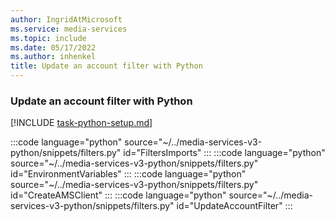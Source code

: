 ```yaml
---
author: IngridAtMicrosoft
ms.service: media-services
ms.topic: include
ms.date: 05/17/2022
ms.author: inhenkel
title: Update an account filter with Python
---
```


### Update an account filter with Python

[!INCLUDE [task-python-setup.md](./includes/task-python-setup.md)]

:::code language="python" source="~/../media-services-v3-python/snippets/filters.py" id="FiltersImports" :::
:::code language="python" source="~/../media-services-v3-python/snippets/filters.py" id="EnvironmentVariables" :::
:::code language="python" source="~/../media-services-v3-python/snippets/filters.py" id="CreateAMSClient" :::
:::code language="python" source="~/../media-services-v3-python/snippets/filters.py" id="UpdateAccountFilter" :::
